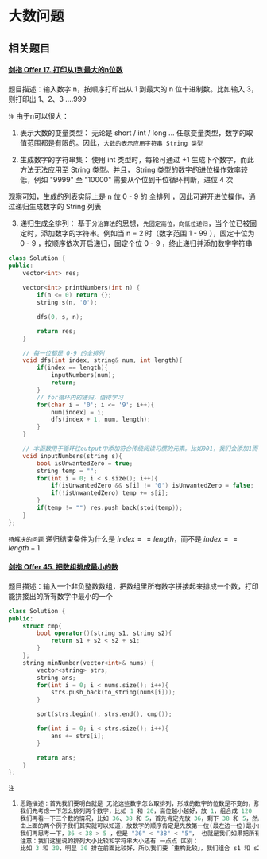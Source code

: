 # 大数问题

## 相关题目

#### [剑指 Offer 17. 打印从1到最大的n位数](https://leetcode-cn.com/problems/da-yin-cong-1dao-zui-da-de-nwei-shu-lcof/)

题目描述：输入数字 n，按顺序打印出从 1 到最大的 n 位十进制数。比如输入 3，则打印出 1、2、3 ....999

`注` 由于n可以很大：

1. 表示大数的变量类型：
   无论是 short / int / long ... 任意变量类型，数字的取值范围都是有限的。因此，`大数的表示应用字符串 String 类型`

2. 生成数字的字符串集：
    使用 int 类型时，每轮可通过 +1 生成下个数字，而此方法无法应用至 String 类型。并且， String 类型的数字的进位操作效率较低，例如 "9999" 至 "10000" 需要从个位到千位循环判断，进位 4 次

  观察可知，生成的列表实际上是 n 位 0 - 9 的 全排列 ，因此可避开进位操作，通过递归生成数字的 String 列表

3. 递归生成全排列：
    基于`分治算法`的思想，`先固定高位，向低位递归`，当个位已被固定时，添加数字的字符串。例如当 n = 2 时（数字范围 1 - 99 ），固定十位为 0 - 9 ，按顺序依次开启递归，固定个位 0 - 9 ，终止递归并添加数字字符串

```C++
class Solution {
public:
    vector<int> res;
    
    vector<int> printNumbers(int n) {
        if(n <= 0) return {};
        string s(n, '0');

        dfs(0, s, n);

        return res;
    }

    // 每一位都是 0-9 的全排列
    void dfs(int index, string& num, int length){
        if(index == length){
            inputNumbers(num);
            return;
        }
        // for循环内的递归，值得学习
        for(char i = '0'; i <= '9'; i++){
            num[index] = i;
            dfs(index + 1, num, length);
        }
    }

    // 本函数用于循环往output中添加符合传统阅读习惯的元素。比如001，我们会添加1而不是001，也就是去 0 算法
    void inputNumbers(string s){
        bool isUnwantedZero = true;
        string temp = "";
        for(int i = 0; i < s.size(); i++){
            if(isUnwantedZero && s[i] != '0') isUnwantedZero = false;
            if(!isUnwantedZero) temp += s[i];
        }
        if(temp != "") res.push_back(stoi(temp));
    }
};
```

`待解决的问题` 递归结束条件为什么是 $index == length$​ ，而不是 $index == length - 1$​



#### [剑指 Offer 45. 把数组排成最小的数](https://leetcode-cn.com/problems/ba-shu-zu-pai-cheng-zui-xiao-de-shu-lcof/)

题目描述：输入一个非负整数数组，把数组里所有数字拼接起来排成一个数，打印能拼接出的所有数字中最小的一个

```C++
class Solution {
public:
    struct cmp{
        bool operator()(string s1, string s2){
            return s1 + s2 < s2 + s1;
        }
    };
    string minNumber(vector<int>& nums) {
        vector<string> strs;
        string ans;
        for(int i = 0; i < nums.size(); i++){
            strs.push_back(to_string(nums[i]));
        }

        sort(strs.begin(), strs.end(), cmp());

        for(int i = 0; i < strs.size(); i++){
            ans += strs[i];
        }

        return ans;
    }
};
```

`注`

1. ```swift
   思路描述：首先我们要明白就是 无论这些数字怎么取排列，形成的数字的位数是不变的，那么就是高位的数字肯定是越小越好。
   我们先考虑一下怎么排列两个数字，比如 1 和 20，高位越小越好，放 1，组合成 120
   我们再看一下三个数的情况，比如 36、38 和 5，首先肯定先放 36，剩下 38 和 5，然后对这两个数进行排列 385，所以最后的结果为 36385。
   由上面的两个例子我们其实就可以知道，放数字的顺序肯定是先放第一位(最左边一位)最小的元素，如果第一位相等，比较第二位....，以此类推。
   我们再思考一下，36 < 38 > 5 ，但是 "36" < "38" < "5"， 也就是我们如果把所有数字转换成字符串再排列，刚好就是我们希望的情况。
   注意：我们这里说的排列大小比较和字符串大小还有 一点点 区别：
   比如 3 和 30，明显 30 排在前面比较好，所以我们要「重构比较」，我们组合 s1 和 s2 ，如果 s1 + s2 < s2 + s1，那么 s1 < s2
   ```

   
